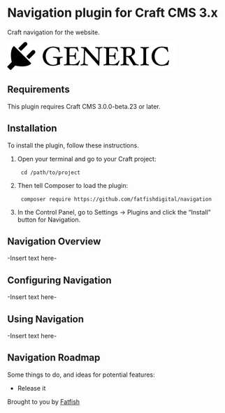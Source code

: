 # Navigation plugin for Craft CMS 3.x

Craft navigation for the website.

![Screenshot](resources/img/plugin-logo.png)

## Requirements

This plugin requires Craft CMS 3.0.0-beta.23 or later.

## Installation

To install the plugin, follow these instructions.

1. Open your terminal and go to your Craft project:

        cd /path/to/project

2. Then tell Composer to load the plugin:

        composer require https://github.com/fatfishdigital/navigation

3. In the Control Panel, go to Settings → Plugins and click the “Install” button for Navigation.

## Navigation Overview

-Insert text here-

## Configuring Navigation

-Insert text here-

## Using Navigation

-Insert text here-

## Navigation Roadmap

Some things to do, and ideas for potential features:

* Release it

Brought to you by [Fatfish](https://fatfish.com.au)
